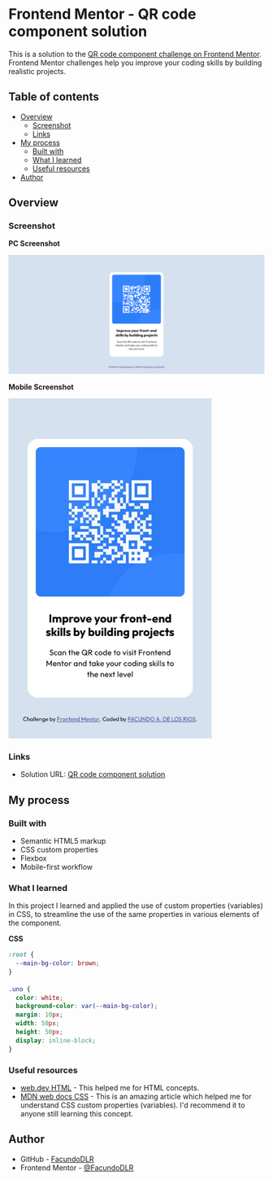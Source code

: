 # Frontend Mentor - QR code component solution

This is a solution to the [QR code component challenge on Frontend Mentor](https://www.frontendmentor.io/challenges/qr-code-component-iux_sIO_H). Frontend Mentor challenges help you improve your coding skills by building realistic projects. 

## Table of contents

- [Overview](#overview)
  - [Screenshot](#screenshot)
  - [Links](#links)
- [My process](#my-process)
  - [Built with](#built-with)
  - [What I learned](#what-i-learned)
  - [Useful resources](#useful-resources)
- [Author](#author)



## Overview

### Screenshot

**PC Screenshot**

<img src="./screenshots/PC screenshot.png" width="1280" height="auto">

**Mobile Screenshot**

<img src="./screenshots/mobile screenshot.jpg" width="400" height="auto">

### Links

- Solution URL: [QR code component solution](https://github.com/FacundoDLR/Frontendmentor_Roadmap/tree/main/development/junior/01-qr-code-component/qr-code-component-main)

## My process

### Built with

- Semantic HTML5 markup
- CSS custom properties
- Flexbox
- Mobile-first workflow

### What I learned

In this project I learned and applied the use of custom properties (variables) in CSS, to streamline the use of the same properties in various elements of the component.

**CSS**

```css
:root {
  --main-bg-color: brown;
}

.uno {
  color: white;
  background-color: var(--main-bg-color);
  margin: 10px;
  width: 50px;
  height: 50px;
  display: inline-block;
}
```

### Useful resources

- [web.dev HTML](https://web.dev/learn/html/) - This helped me for HTML concepts.
- [MDN web docs CSS](https://developer.mozilla.org/es/docs/Web/CSS/Using_CSS_custom_properties) - This is an amazing article which helped me for understand CSS custom properties (variables). I'd recommend it to anyone still learning this concept.

## Author

- GitHub - [FacundoDLR](https://github.com/FacundoDLR)
- Frontend Mentor - [@FacundoDLR](https://www.frontendmentor.io/profile/FacundoDLR)

